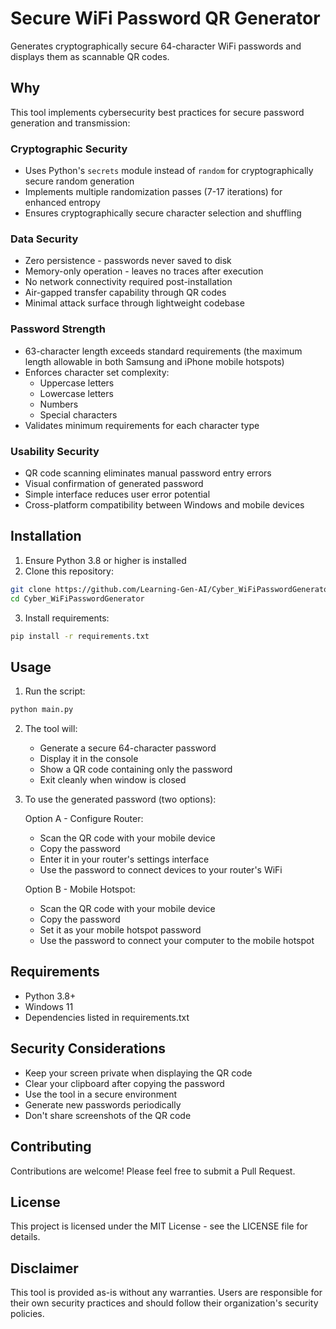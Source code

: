 # Secure WiFi Password QR Generator

Generates cryptographically secure 64-character WiFi passwords and displays them as scannable QR codes.

## Why

This tool implements cybersecurity best practices for secure password generation and transmission:

### Cryptographic Security
- Uses Python's `secrets` module instead of `random` for cryptographically secure random generation
- Implements multiple randomization passes (7-17 iterations) for enhanced entropy
- Ensures cryptographically secure character selection and shuffling

### Data Security
- Zero persistence - passwords never saved to disk
- Memory-only operation - leaves no traces after execution
- No network connectivity required post-installation
- Air-gapped transfer capability through QR codes
- Minimal attack surface through lightweight codebase

### Password Strength
- 63-character length exceeds standard requirements (the maximum length allowable in both Samsung and iPhone mobile hotspots)
- Enforces character set complexity:
  - Uppercase letters
  - Lowercase letters
  - Numbers
  - Special characters
- Validates minimum requirements for each character type

### Usability Security
- QR code scanning eliminates manual password entry errors
- Visual confirmation of generated password
- Simple interface reduces user error potential
- Cross-platform compatibility between Windows and mobile devices

## Installation

1. Ensure Python 3.8 or higher is installed
2. Clone this repository:
```bash
git clone https://github.com/Learning-Gen-AI/Cyber_WiFiPasswordGenerator.git
cd Cyber_WiFiPasswordGenerator
```

3. Install requirements:
```bash
pip install -r requirements.txt
```

## Usage

1. Run the script:
```bash
python main.py
```

2. The tool will:
   - Generate a secure 64-character password
   - Display it in the console
   - Show a QR code containing only the password
   - Exit cleanly when window is closed

3. To use the generated password (two options):
   
   Option A - Configure Router:
   - Scan the QR code with your mobile device
   - Copy the password
   - Enter it in your router's settings interface
   - Use the password to connect devices to your router's WiFi

   Option B - Mobile Hotspot:
   - Scan the QR code with your mobile device
   - Copy the password
   - Set it as your mobile hotspot password
   - Use the password to connect your computer to the mobile hotspot

## Requirements
- Python 3.8+
- Windows 11
- Dependencies listed in requirements.txt

## Security Considerations
- Keep your screen private when displaying the QR code
- Clear your clipboard after copying the password
- Use the tool in a secure environment
- Generate new passwords periodically
- Don't share screenshots of the QR code

## Contributing
Contributions are welcome! Please feel free to submit a Pull Request.

## License
This project is licensed under the MIT License - see the LICENSE file for details.

## Disclaimer
This tool is provided as-is without any warranties. Users are responsible for their own security practices and should follow their organization's security policies.
